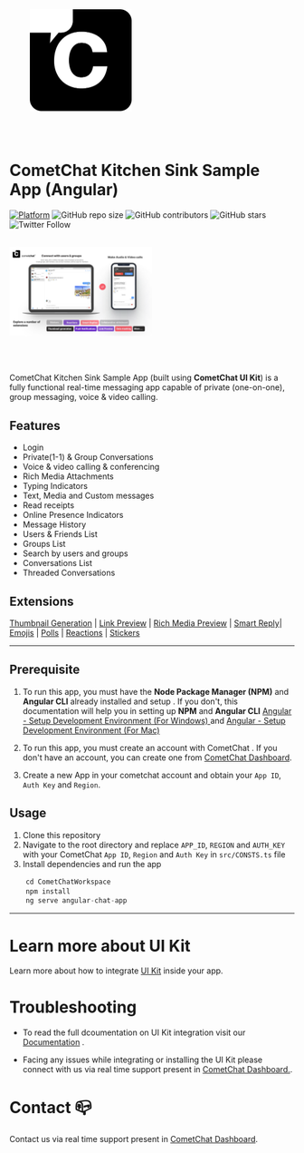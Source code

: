 <div style="width:100%">
    <div style="width:50%;">
        <div align="center">
       <a> <img align="center" width="180" height="180" alt="CometChat" src="./Screenshots/logo.png"> </a>  
        </div>    
    </div>    
</div>

</br></br>

# CometChat Kitchen Sink Sample App (Angular)

[![Platform](https://img.shields.io/badge/Platform-Javascript-brightgreen)](#)
![GitHub repo size](https://img.shields.io/github/repo-size/cometchat-pro/javascript-angular-chat-app)
![GitHub contributors](https://img.shields.io/github/contributors/cometchat-pro/javascript-angular-chat-app)
![GitHub stars](https://img.shields.io/github/stars/cometchat-pro/javascript-angular-chat-app?style=social)
![Twitter Follow](https://img.shields.io/twitter/follow/cometchat?style=social)
</br></br>

<div style="width:100%">
    <div style="width:50%; display:inline-block">
        <div align="center">
          <img align="left" alt="Main" src="./Screenshots/main.png">    
        </div>    
    </div>    
</div>

</br></br>

CometChat Kitchen Sink Sample App (built using **CometChat UI Kit**) is a fully functional real-time messaging app capable of private (one-on-one), group messaging, voice & video calling.

## Features

- Login
- Private(1-1) & Group Conversations
- Voice & video calling & conferencing
- Rich Media Attachments
- Typing Indicators
- Text, Media and Custom messages
- Read receipts
- Online Presence Indicators
- Message History
- Users & Friends List
- Groups List
- Search by users and groups
- Conversations List
- Threaded Conversations

## Extensions

[Thumbnail Generation](https://prodocs.cometchat.com/docs/extensions-thumbnail-generation) | [Link Preview](https://prodocs.cometchat.com/docs/extensions-link-preview) | [Rich Media Preview](https://prodocs.cometchat.com/docs/extensions-rich-media-preview) | [Smart Reply](https://prodocs.cometchat.com/docs/extensions-smart-reply)| [Emojis](https://prodocs.cometchat.com/docs/extensions-emojis) | [Polls](https://prodocs.cometchat.com/docs/extensions-polls) | [Reactions](https://prodocs.cometchat.com/docs/extensions-reactions) | [Stickers](https://prodocs.cometchat.com/docs/extensions-stickers)

<hr/>

## Prerequisite

1. To run this app, you must have the **Node Package Manager (NPM)** and **Angular CLI** already installed and setup . If you don't, this documentation will help you in setting up **NPM** and **Angular CLI** <a href="https://jasonwatmore.com/post/2020/06/02/angular-setup-development-environment" target="_blank">Angular - Setup Development Environment (For Windows) </a> and <a href="https://www.zeolearn.com/magazine/setup-angular-mac" target="_blank">Angular - Setup Development Environment (For Mac) </a>

2. To run this app, you must create an account with CometChat . If you don't have an account, you can create one from <a href="https://app.cometchat.com/" target="_blank">CometChat Dashboard</a>.

3. Create a new App in your cometchat account and obtain your `App ID`, `Auth Key` and `Region`.

## Usage

1. Clone this repository
2. Navigate to the root directory and replace `APP_ID`, `REGION` and `AUTH_KEY` with your CometChat `App ID`, `Region` and `Auth Key` in `src/CONSTS.ts` file
3. Install dependencies and run the app

```javascript
    cd CometChatWorkspace
    npm install
    ng serve angular-chat-app
```

---

# Learn more about UI Kit

Learn more about how to integrate [UI Kit](https://github.com/cometchat-pro/cometchat-pro-angular-ui-kit) inside your app.

# Troubleshooting

- To read the full dcoumentation on UI Kit integration visit our [Documentation](https://prodocs.cometchat.com/docs/angular-ui-kit) .

- Facing any issues while integrating or installing the UI Kit please connect with us via real time support present in <a href="https://app.cometchat.com/"> CometChat Dashboard.</a>.

# Contact 📪

Contact us via real time support present in [CometChat Dashboard](https://app.cometchat.com/).
